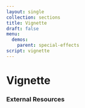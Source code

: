 ```yaml
---
layout: single
collection: sections
title: Vignette
draft: false
menu:
  demos:
    parent: special-effects
script: vignette
---
```


# Vignette

### External Resources
